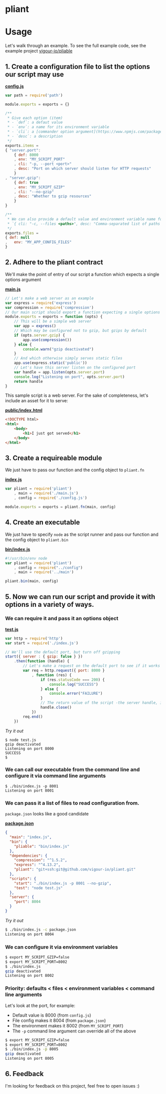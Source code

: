 pliant
=======

# Usage
Let's walk through an example. To see the full example code, see the example project [vigour-io/pliable](https://github.com/vigour-io/pliable)
## 1. Create a configuration file to list the options our script may use

[**config.js**](https://github.com/vigour-io/pliable/blob/master/config.js)
```js
var path = require('path')

module.exports = exports = {}

/**
 * Give each option (item)
 * - `def`: a defaut value
 * - `env`: a name for its environment variable
 * - `cli`: a [commander option argument](https://www.npmjs.com/package/commander#option-parsing)
 * - `desc`: a description
 */
exports.items =
{ "server.port":
	{ def: 8000
	, env: "MY_SCRIPT_PORT"
	, cli: "-p, --port <port>"
	, desc: "Port on which server should listen for HTTP requests"
	}
, "server.gzip":
	{ def: true
	, env: "MY_SCRIPT_GZIP"
	, cli: "--no-gzip"
	, desc: "Whether to gzip resources"
	}
}

/**
 * We can also provide a default value and environment variable name for the files option
 * `{ cli: "-c, --files <paths>", desc: "Comma-separated list of paths to config files" }`
 */
exports.files =
{ def: null
,	env: "MY_APP_CONFIG_FILES"
}
```

## 2. Adhere to the pliant contract
We'll make the point of entry of our script a function which expects a single options argument

[**main.js**](https://github.com/vigour-io/pliable/blob/master/main.js)
```js
// Let's make a web server as an example
var express = require('express')
var compression = require('compression')
// Our main script should export a function expecting a single options argument
module.exports = exports = function (opts) {
	// This will be a simple web server
	var app = express()
	// Which may be configured not to gzip, but gzips by default
	if (opts.server.gzip) {
		app.use(compression())
	} else {
		console.warn("gzip deactivated")
	}
	// And which otherwise simply serves static files
	app.use(express.static('public'))
	// Let's have this server listen on the configured port
	var handle = app.listen(opts.server.port)
	console.log("Listening on port", opts.server.port)
	return handle
}
```

This sample script is a web server. For the sake of completeness, let's include an asset for it to serve:

[**public/index.html**](https://github.com/vigour-io/pliable/blob/master/public/index.html)
```html
<!DOCTYPE html>
<html>
	<body>
		<h1>I just got served</h1>
	</body>
</html>
```

## 3. Create a requireable module
We just have to pass our function and the config object to `pliant.fn`

[**index.js**](https://github.com/vigour-io/pliable/blob/master/index.js)
```js
var pliant = require('pliant')
	, main = require('./main.js')
	, config = require('./config.js')

module.exports = exports = pliant.fn(main, config)
```

## 4. Create an executable
We just have to specify `node` as the script runner and pass our function and the config object to `pliant.bin`

[**bin/index.js**](https://github.com/vigour-io/pliable/blob/master/bin/index.js)
```js
#!/usr/bin/env node
var pliant = require('pliant')
	, config = require("../config")
	, main = require('../main')

pliant.bin(main, config)
```

## 5. Now we can run our script and provide it with options in a variety of ways.

### We can require it and pass it an options object

[**test.js**](https://github.com/vigour-io/pliable/blob/master/test.js)
```js
var http = require('http')
var start = require('./index.js')

// We'll use the default port, but turn off gzipping
start({ server : { gzip: false } })
	.then(function (handle) {
		// Let's make a request on the default port to see if it works
		var req = http.request({ port: 8000 }
			, function (res) {
				if (res.statusCode === 200) {
					console.log("SUCCESS")
				} else {
					console.error("FAILURE")
				}
				// The return value of the script -the server handle, in this case- is available
				handle.close()
			})
		req.end()
	})
```

_Try it out_
```shell
$ node test.js
gzip deactivated
Listening on port 8000
SUCCESS
$ 
```

### We can call our executable from the command line and configure it via command line arguments
```shell
$ ./bin/index.js -p 8001
Listening on port 8001

```

### We can pass it a list of files to read configuration from.
`package.json` looks like a good candidate

[**package.json**](https://github.com/vigour-io/pliable/blob/master/package.json)
```json
{
  "main": "index.js",
  "bin": {
    "pliable": "bin/index.js"
  },
  "dependencies": {
    "compression": "^1.5.2",
    "express": "^4.13.2",
    "pliant": "git+ssh:git@github.com/vigour-io/pliant.git"
  },
  "scripts": {
    "start": "./bin/index.js -p 8001 --no-gzip",
    "test": "node test.js"
  },
  "server": {
    "port": 8004
  }
}

```
_Try it out_
```bash
$ ./bin/index.js -c package.json
Listening on port 8004

```

### We can configure it via environment variables
```bash
$ export MY_SCRIPT_GZIP=false
$ export MY_SCRIPT_PORT=8002
$ ./bin/index.js
gzip deactivated
Listening on port 8002

```

### Priority: defaults < files < environment variables < command line arguments
Let's look at the port, for example:

- Default value is 8000 (from `config.js`)
- File config makes it 8004 (from `package.json`)
- The environment makes it 8002 (from `MY_SCRIPT_PORT`)
- The `-p` command line argument can override all of the above

```bash
$ export MY_SCRIPT_GZIP=false
$ export MY_SCRIPT_PORT=8002
$ ./bin/index.js -p 8005
gzip deactivated
Listening on port 8005

```

## 6. Feedback
I'm looking for feedback on this project, feel free to open issues :)